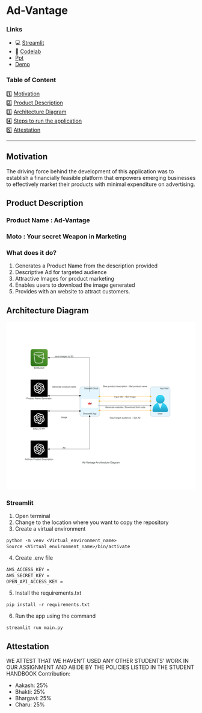 # Ad-Vantage

### Links
<ul>
<li>💻 <a href="https://venkata-bhargavi-business-model-streamlitmain-d676xt.streamlit.app/">Streamlit</a> </li>
<li>📖 <a href="https://codelabs-preview.appspot.com/?file_id=1FwxBVE3YF_8-AE0g1O3UfKNPyxfYuPyVxKGnisyTt2o#1">Codelab </a> </li>
<li>   <a href="https://docs.google.com/presentation/d/1c-pNhkYG_HM5HLpZnDEXhlgYS45XaAOXT7CO0TmcHBE/edit?usp=sharing">Ppt </a> </li>
<li>   <a href="">Demo </a> </li>
</ul>



### Table of Content

1️⃣ [Motivation](#motivation) <br>
2️⃣ [Product Description](#product-description) <br>
3️⃣ [Architecture Diagram](#architecture-diagram) <br>
4️⃣ [Steps to run the application](#steps-to-run-the-application) <br>
5️⃣ [Attestation](#attestation) <br>

___

 
## Motivation
The driving force behind the development of this application was to establish a financially feasible platform that empowers emerging businesses to effectively market their products with minimal expenditure on advertising.

## Product Description 
### Product Name : Ad-Vantage
### Moto : Your secret Weapon in Marketing

### What does it do?
1. Generates a Product Name from the description provided
2. Descriptive Ad for targeted audience
3. Attractive Images for product marketing
4. Enables users to download the image generated 
5. Provides with an website to attract customers.


## Architecture Diagram
![image](https://github.com/BigDataIA-Spring2023-Team-11/Ad-Vantage/blob/main/architecture_diagram/ad-vantage_architecture_diagram.png)


### Streamlit
1. Open terminal
2. Change to the location where you want to copy the repository
3. Create a virtual environment
```commandline
python -m venv <Virtual_environment_name>
Source <Virtual_environment_name>/bin/activate
```
4. Create .env file
```commandline
AWS_ACCESS_KEY =
AWS_SECRET_KEY =
OPEN_API_ACCESS_KEY =
```
5. Install the requirements.txt
```commandline
pip install -r requirements.txt
```
6. Run the app using the command
```commandline
streamlit run main.py
```


## Attestation
WE ATTEST THAT WE HAVEN’T USED ANY OTHER STUDENTS’ WORK IN OUR ASSIGNMENT
AND ABIDE BY THE POLICIES LISTED IN THE STUDENT HANDBOOK
Contribution:
<ul>
<li>Aakash: 25%</li>
<li>Bhakti: 25%</li>
<li>Bhargavi: 25%</li>
<li>Charu: 25%</li>
</ul>
